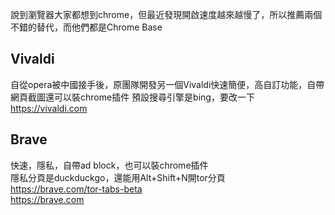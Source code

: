   說到瀏覽器大家都想到chrome，但最近發現開啟速度越來越慢了，所以推薦兩個不錯的替代，而他們都是Chrome Base     
  ## Vivaldi  
  自從opera被中國接手後，原團隊開發另一個Vivaldi快速簡便，高自訂功能，自帶網頁截圖還可以裝chrome插件 
  預設搜尋引擎是bing，要改一下  
  https://vivaldi.com  
  
  ## Brave
  快速，隱私，自帶ad block，也可以裝chrome插件  
  隱私分頁是duckduckgo，還能用Alt+Shift+N開tor分頁  
  https://brave.com/tor-tabs-beta  
  https://brave.com  
